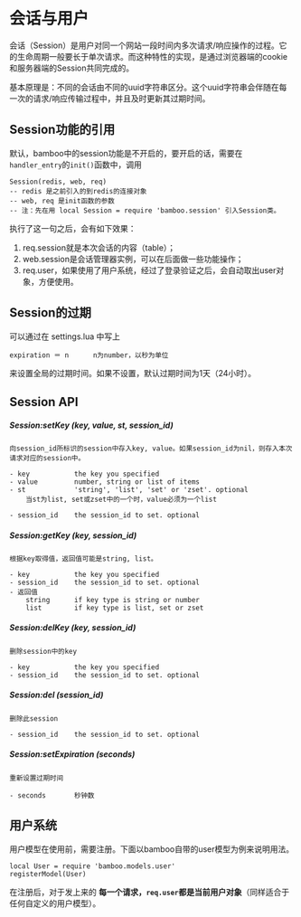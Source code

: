 # 会话与用户

会话（Session）是用户对同一个网站一段时间内多次请求/响应操作的过程。它的生命周期一般要长于单次请求。而这种特性的实现，是通过浏览器端的cookie和服务器端的Session共同完成的。

基本原理是：不同的会话由不同的uuid字符串区分。这个uuid字符串会伴随在每一次的请求/响应传输过程中，并且及时更新其过期时间。

## Session功能的引用

默认，bamboo中的session功能是不开启的，要开启的话，需要在`handler_entry`的`init()`函数中，调用

    Session(redis, web, req)
    -- redis 是之前引入的到redis的连接对象
    -- web, req 是init函数的参数
    -- 注：先在用 local Session = require 'bamboo.session' 引入Session类。

执行了这一句之后，会有如下效果：

1. req.session就是本次会话的内容（table）；
2. web.session是会话管理器实例，可以在后面做一些功能操作；
3. req.user，如果使用了用户系统，经过了登录验证之后，会自动取出user对象，方便使用。

## Session的过期

可以通过在 settings.lua 中写上

	expiration ＝ n		n为number，以秒为单位

来设置全局的过期时间。如果不设置，默认过期时间为1天（24小时）。

## Session API

##### Session:setKey (key, value, st, session_id)

	向session_id所标识的session中存入key, value。如果session_id为nil，则存入本次请求对应的session中。
	
	- key			the key you specified
	- value			number, string or list of items
	- st			'string', 'list', 'set' or 'zset'. optional
		当st为list, set或zset中的一个时，value必须为一个list
	
	- session_id	the session_id to set. optional

##### Session:getKey (key, session_id)
	
	根据key取得值，返回值可能是string, list。
	
	- key			the key you specified
	- session_id	the session_id to set. optional
	- 返回值
		string		if key type is string or number
		list		if key type is list, set or zset
	
##### Session:delKey (key, session_id)

	删除session中的key
	
	- key			the key you specified
	- session_id	the session_id to set. optional

##### Session:del (session_id)

	删除此session
	
	- session_id	the session_id to set. optional

##### Session:setExpiration (seconds)
	
	重新设置过期时间
	
	- seconds		秒钟数
	
	
## 用户系统

用户模型在使用前，需要注册。下面以bamboo自带的user模型为例来说明用法。

	local User = require 'bamboo.models.user'
	registerModel(User)

在注册后，对于发上来的 **每一个请求，`req.user`都是当前用户对象**（同样适合于任何自定义的用户模型）。
